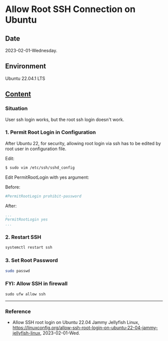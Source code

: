 # Allow Root SSH Connection on Ubuntu

## Date

2023-02-01-Wednesday.

## Environment

Ubuntu 22.04.1 LTS

## [Content](https://linuxconfig.org/allow-ssh-root-login-on-ubuntu-22-04-jammy-jellyfish-linux)

### Situation

User ssh login works, but the root ssh login doesn't work.

### 1. Permit Root Login in Configuration

After Ubuntu 22, for security, allowing root login via ssh has to be edited by root user in configuration file.

Edit:

```Bash
$ sudo vim /etc/ssh/sshd_config
```

Edit PermitRootLogin with yes argument:

Before:

```YAML
#PermitRootLogin prohibit-password
```

After:

```YAML
...
PermitRootLogin yes
...
```

### 2. Restart SSH

```Bash
systemctl restart ssh
```

### 3. Set Root Password

```Bash
sudo passwd
```

### FYI: Allow SSH in firewall

```
sudo ufw allow ssh
```

---

### Reference
- Allow SSH root login on Ubuntu 22.04 Jammy Jellyfish Linux, https://linuxconfig.org/allow-ssh-root-login-on-ubuntu-22-04-jammy-jellyfish-linux, 2023-02-01-Wed.
